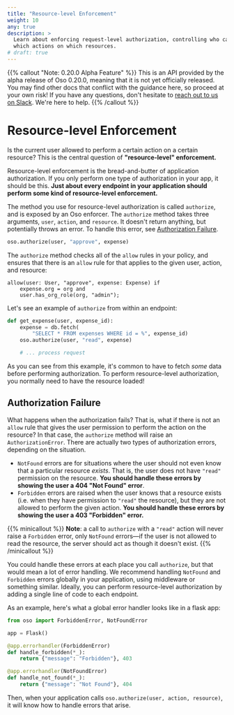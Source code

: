 ```yaml
---
title: "Resource-level Enforcement"
weight: 10
any: true
description: >
  Learn about enforcing request-level authorization, controlling who can perform
  which actions on which resources.
# draft: true
---
```


{{% callout "Note: 0.20.0 Alpha Feature" %}}
  This is an API provided by the alpha release of Oso 0.20.0, meaning that it is
  not yet officially released. You may find other docs that conflict with the
  guidance here, so proceed at your own risk! If you have any questions, don't
  hesitate to [reach out to us on Slack](https://join-slack.osohq.com). We're
  here to help.
{{% /callout %}}

<div class="pb-10"></div>

# Resource-level Enforcement

Is the current user allowed to perform a certain action on a certain resource?
This is the central question of **"resource-level" enforcement.**

Resource-level enforcement is the bread-and-butter of application authorization.
If you only perform one type of authorization in your app, it should be
this. **Just about every endpoint in your application should perform some kind
of resource-level enforcement.**

The method you use for resource-level authorization is called `authorize`, and
is exposed by an Oso enforcer. The `authorize` method takes three arguments,
`user`, `action`, and `resource`. It doesn't return anything, but potentially
throws an error. To handle this error, see [Authorization
Failure](#authorization-failure).

<!-- You'll see this method in a lot of our guides and examples, because it's the
simplest way to use Oso in your app. -->

```python
oso.authorize(user, "approve", expense)
```

The `authorize` method checks all of the `allow` rules in your policy, and
ensures that there is an `allow` rule for that applies to the given user,
action, and resource:

```polar
allow(user: User, "approve", expense: Expense) if
    expense.org = org and
    user.has_org_role(org, "admin");
```

Let's see an example of `authorize` from within an endpoint:

```python
def get_expense(user, expense_id):
    expense = db.fetch(
        "SELECT * FROM expenses WHERE id = %", expense_id)
    oso.authorize(user, "read", expense)

    # ... process request
```

As you can see from this example, it's common to have to fetch _some_ data
before performing authorization. To perform resource-level authorization, you
normally need to have the resource loaded!

## Authorization Failure

What happens when the authorization fails? That is, what if there is not an
`allow` rule that gives the user permission to perform the action on the
resource? In that case, the `authorize` method will raise an
`AuthorizationError`. There are actually two types of authorization errors,
depending on the situation.

- `NotFound` errors are for situations where the user should not even know
  that a particular resource _exists_. That is, the user does not have
  `"read"` permission on the resource. **You should handle these errors by
  showing the user a 404 "Not Found" error**.
- `Forbidden` errors are raised when the user knows that a resource exists
  (i.e. when they have permission to `"read"` the resource), but they are not
  allowed to perform the given action. **You should handle these errors by
  showing the user a 403 "Forbidden" error.**

{{% minicallout %}}
**Note**: a call to `authorize` with a `"read"` action will never raise a
`Forbidden` error, only `NotFound` errors—if the user is not allowed to read
the resource, the server should act as though it doesn't exist.
{{% /minicallout %}}

You could handle these errors at each place you call `authorize`, but that would
mean a lot of error handling. We recommend handling `NotFound` and `Forbidden`
errors globally in your application, using middleware or something similar.
Ideally, you can perform resource-level authorization by adding a single line of
code to each endpoint.

As an example, here's what a global error handler looks like in a flask app:

```python
from oso import ForbiddenError, NotFoundError

app = Flask()

@app.errorhandler(ForbiddenError)
def handle_forbidden(*_):
    return {"message": "Forbidden"}, 403

@app.errorhandler(NotFoundError)
def handle_not_found(*_):
    return {"message": "Not Found"}, 404
```

Then, when your application calls `oso.authorize(user, action, resource)`, it
will know how to handle errors that arise.
